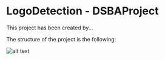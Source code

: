 # LogoDetection - DSBAProject

This project has been created by...

The structure of the project is the following:

![alt text](https://github.com/RebSolcia/LogoDetection_DSBAProject/blob/main/matrioska.jpg?raw=true)


